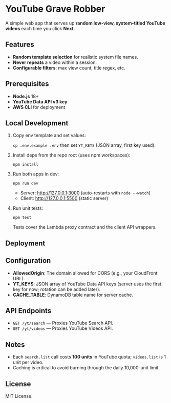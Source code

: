 # YouTube Grave Robber

A simple web app that serves up **random low-view, system-titled YouTube videos** each time you click **Next**.

## Features

- **Random template selection** for realistic system file names.
- **Never repeats** a video within a session.
- **Configurable filters**: max view count, title regex, etc.

## Prerequisites

- **Node.js** 18+
- **YouTube Data API v3 key**
- **AWS CLI** for deployment

## Local Development

1. Copy env template and set values:

   `cp .env.example .env` then set `YT_KEYS` (JSON array, first key used).

2. Install deps from the repo root (uses npm workspaces):

   `npm install`

3. Run both apps in dev:

   `npm run dev`

   - Server: http://127.0.0.1:3000 (auto-restarts with `node --watch`)
   - Client: http://127.0.0.1:5500 (static server)

4. Run unit tests:

   `npm test`

   Tests cover the Lambda proxy contract and the client API wrappers.

## Deployment



## Configuration

- **AllowedOrigin**: The domain allowed for CORS (e.g., your CloudFront URL).
- **YT\_KEYS**: JSON array of YouTube Data API keys (server uses the first key for now; rotation can be added later).
- **CACHE\_TABLE**: DynamoDB table name for server cache.

## API Endpoints

- `GET /yt/search` — Proxies YouTube Search API.
- `GET /yt/videos` — Proxies YouTube Videos API.

## Notes

- Each `search.list` call costs **100 units** in YouTube quota; `videos.list` is 1 unit per video.
- Caching is critical to avoid burning through the daily 10,000-unit limit.

## License

MIT License.

